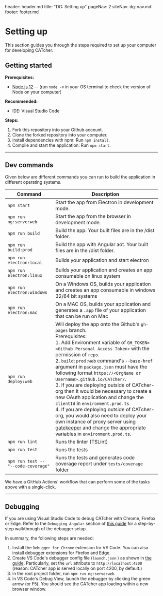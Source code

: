 <frontmatter>
  header: header.md
  title: "DG: Setting up"
  pageNav: 2
  siteNav: dg-nav.md
  footer: footer.md
</frontmatter>

# Setting up

This section guides you through the steps required to set up your computer for developing CATcher.

## Getting started

**Prerequisites:**
* [Node.js 12](https://nodejs.org/en/blog/release/v12.20.0/) -- (run `node -v` in your OS terminal to check the version of Node on your computer)

**Recommended:**
* IDE: Visual Studio Code

**Steps:**
1. Fork this repository into your Github account.
1. Clone the forked repository into your computer.
1. Install dependencies with npm: Run `npm install`.
1. Compile and start the application: Run `npm start`.

---

## Dev commands

Given below are different commands you can run to build the application in different operating systems.

|Command|Description|
|--|--|
|`npm start`| Start the app from Electron in development mode. |
|`npm run ng:serve:web`| Start the app from the browser in development mode. |
|`npm run build`| Build the app. Your built files are in the /dist folder. |
|`npm run build:prod`| Build the app with Angular aot. Your built files are in the /dist folder. |
|`npm run electron:local`| Builds your application and start electron
|`npm run electron:linux`| Builds your application and creates an app consumable on linux system |
|`npm run electron:windows`| On a Windows OS, builds your application and creates an app consumable in windows 32/64 bit systems |
|`npm run electron:mac`|  On a MAC OS, builds your application and generates a `.app` file of your application that can be run on Mac |
|`npm run deploy:web`| Will deploy the app onto the Github's `gh-pages` branch. <br/> Prerequisites:<br/> 1. Add Environment variable of `GH_TOKEN=<Github Personal Access Token>` with the permission of `repo`. <br/>2. `build:prod:web` command's `--base-href` argument in `package.json` must have the following format `https://<OrgName or Username>.github.io/CATcher/`. <br/> 3. If you are deploying outside of CATcher-org then it would be necessary to create a new OAuth application and change the `clientId` in `environment.prod.ts` <br/> 4. If you are deploying outside of CATcher-org, you would also need to deploy your own instance of proxy server using [gatekeeper](https://github.com/CATcher-org/gatekeeper) and change the appropriate variables in `environment.prod.ts`. |
 | `npm run lint` | Runs the linter (TSLint) |
 | `npm run test` | Runs the tests           |
 | `npm run test -- "--code-coverage"` | Runs the tests and generates code coverage report under `tests/coverage` folder |

We have a GitHub Actions' workflow that can perform some of the tasks above with a single-click.

---

## Debugging

If you are using Visual Studio Code to debug CATcher with Chrome, Firefox or Edge.
Refer to the `Debugging Angular` section of [this guide](https://code.visualstudio.com/docs/nodejs/angular-tutorial#_debugging-angular) for a step-by-step walkthrough of the debugger setup.

In summary, the following steps are needed:

1. Install the `Debugger for Chrome` extension for VS Code. You can also install debugger extensions for Firefox and Edge.
1. Create VS Code's debugger config file (`launch.json` ) as shown in [the guide](https://code.visualstudio.com/docs/nodejs/angular-tutorial#_debugging-angular). Particularly, set the `url` attribute to `http://localhost:4200` (reason: CATcher app is served locally on port 4200, by default.)
1. In the root project folder, run `npm run ng:serve:web`.
1. In VS Code's Debug View, launch the debugger by clicking the green arrow (or F5). You should see the CATcher app loading within a new browser window.

